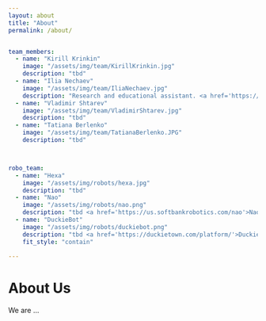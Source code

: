 ```yaml
---
layout: about
title: "About"
permalink: /about/


team_members:
  - name: "Kirill Krinkin"
    image: "/assets/img/team/KirillKrinkin.jpg" 
    description: "tbd"
  - name: "Ilia Nechaev"
    image: "/assets/img/team/IliaNechaev.jpg"
    description: "Research and educational assistant. <a href='https://github.com/SPGC'>GitHub</a>"
  - name: "Vladimir Shtarev"
    image: "/assets/img/team/VladimirShtarev.jpg"
    description: "tbd"
  - name: "Tatiana Berlenko"
    image: "/assets/img/team/TatianaBerlenko.JPG"
    description: "tbd"



robo_team:
  - name: "Hexa"
    image: "/assets/img/robots/hexa.jpg" 
    description: "tbd"
  - name: "Nao"
    image: "/assets/img/robots/nao.png"
    description: "tbd <a href='https://us.softbankrobotics.com/nao'>Nao site</a>"
  - name: "DuckieBot"
    image: "/assets/img/robots/duckiebot.png"
    description: "tbd <a href='https://duckietown.com/platform/'>Duckietown site</a>"
    fit_style: "contain"
  
---
```


# About Us

We are ...